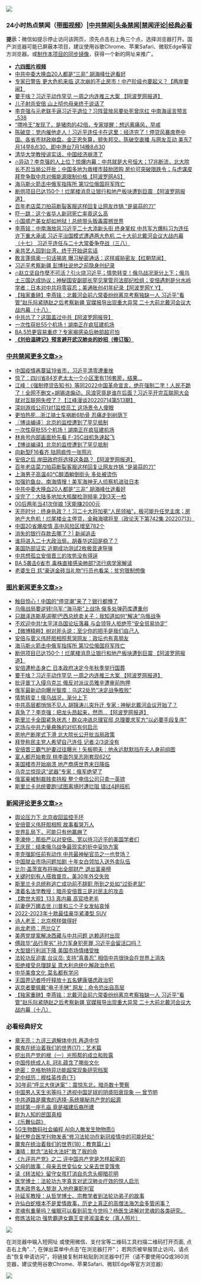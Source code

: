 ![](https://raw.githubusercontent.com/jsvpn/jsproxy/dev/64photo/fqnews-qr.jpg)

<div id="tt">
<h3>24小时热点禁闻（<a href="https://aaa.v2dns.tk/?QAjUl=BgRp5UNKRn&T5Vk=fPVH&Q59Ab=WxGE" target="_blank">带图视频</a>）|<a href="#%E4%B8%AD%E5%85%B1%E7%A6%81%E9%97%BB%E6%9B%B4%E5%A4%9A%E6%96%87%E7%AB%A0">中共禁闻</a>|<a href="#%E5%9B%BE%E7%89%87%E6%96%B0%E9%97%BB%E6%9B%B4%E5%A4%9A%E6%96%87%E7%AB%A0">头条禁闻</a>|<a href="#%E6%96%B0%E9%97%BB%E8%AF%84%E8%AE%BA%E6%9B%B4%E5%A4%9A%E6%96%87%E7%AB%A0">禁闻评论|<a href="#%E5%BF%85%E7%9C%8B%E7%BB%8F%E5%85%B8%E5%A5%BD%E6%96%87">经典必看</a></h3>
<div><b>提示：</b>微信如提示停止访问该网页，须先点击右上角三个点，选择浏览器打开。国产浏览器可能已屏蔽本项目，建议使用谷歌Chrome、苹果Safari、微软Edge等官方浏览器。或<a href="%E5%88%B6%E4%BD%9Cgit%E7%A6%81%E9%97%BB%E9%95%9C%E5%83%8F.md">制作本项目的同步镜像</a>，获得一个新的网址来推广。</div>
<ul>
<li><b><a href="http://d2.v2rss.gq/64.mp4" target="_blank">六四图片视频</a></b></li>
<li><a href="/cbnews/20220714/1758235.md">中共中委大换血20人都是“三非” 胡海峰仕途看好</a></li>
<li><a href="/bannedvideo/20220714/1758288.md">专家已警告 更大危机来临 这次崩的不止房市！中产阶级也要起义？【两岸要闻】</a></li>
<li><a href="/topimagenews/20220714/1758211.md">要干啥？习近平动作罕见 一周之内连推三大案 【阿波罗网报道】</a></li>
<li><a href="/cnnews/20220714/1758255.md">儿子射杀安倍 山上彻也母亲终于说话了</a></li>
<li><a href="/comments/20220714/1758391.md">李克强与元老联手逼习近平退位？习阵营放风要处死曾庆红 中南海谣言预言_538</a></li>
<li><a href="/health/20220714/1758244.md">“嘌呤王”发现了，是猪肉的42倍，专家提醒：想远离痛风，早戒</a></li>
<li><a href="/bannedvideo/20220714/1758299.md">陈破空：党内催他走人！习近平连任卡在这里：经济完了！停贷风暴席卷中国。各省市财政崩盘。金正恩失算，顿失邦交。陈破空直播 与网友互动 美东7月14早8点30、即中港台7月14晚8点30</a></li>
<li><a href="/bannedvideo/20220714/1758390.md">清华大学教授讲实话，中国经济崩溃了</a></li>
<li><a href="/bannedvideo/20220715/1758485.md">🔥异动？李克强的人上位？惊爆内幕：中共就是大号恒大；17兆断流，北大院长不忍当局公开批；中国多地为救楼市鼓励团购 房价可突破限跌令；与虎谋皮 拜登争取中共对俄能源限制价格【阿波罗网AS】</a></li>
<li><a href="/topimagenews/20220715/1758429.md">海马斯火箭击中俄军指挥所 第12位俄国将军阵亡</a></li>
<li><a href="/topimagenews/20220714/1758395.md">断供项目已达150个！烂尾楼消息让银行和地产板块遭到巨震 【阿波罗网报道】</a></li>
<li><a href="/cbnews/20220714/1758318.md">百年老店菜刀拍蒜断裂客服这样回复让网友炸锅 “是装蒜的刀”</a></li>
<li><a href="/cnnews/20220715/1758448.md">吓一跳：这个省华人新冠死亡率竟这么高</a></li>
<li><a href="/cnnews/20220715/1758481.md">小国盛产美女却如地狱！总统带头贩毒震撼世界</a></li>
<li><a href="/comments/20220714/1758314.md">李燕铭：中南海放风习近平二十大添新头衔 终身掌权 中共军方爆料习为连任许下重大承诺 习近平治国模式遭遇两大危机 二十大前北戴河会议大战内幕（十七） 习近平连任与二十大常委争夺战（三八）</a></li>
<li><a href="/bannedvideo/20220715/1758407.md">亲共艺人回到台湾，终于开始讲实话</a></li>
<li><a href="/bannedvideo/20220715/1758446.md">敢言蓬佩奥一句话揭底  曝习秘密通话：这样威胁密友【红朝禁闻】</a></li>
<li><a href="/ssgc/20220715/1758465.md">习近平考察新疆 彭博社说他之前隐身创纪录</a></li>
<li><a href="/bannedvideo/20220714/1758328.md">🔥赵立坚自作孽不可活？引火烧习近平；情势转变！俄乌战况渐分上下；俄乌土三国达成协议；神秘国安副部长罕见掌管司法部纪检组；安倍遇刺是分水岭 学者：日本对中共将零容忍；美通胀创41年纪录【阿波罗网Y Y】</a></li>
<li><a href="/comments/20220715/1758447.md">【独家重磅】李燕铭：北戴河会前六常委纷纷离京考察独缺一人 习近平“看管”赵乐际紧随赵之后考察新疆 官媒报导出现重大异常 二十大前北戴河会议大战内幕（十八）</a></li>
<li><a href="/cnnews/20220715/1758462.md">中共怂了？这国盖过中共【阿波罗网报导】</a></li>
<li><a href="/cbnews/20220715/1758573.md">一次性获批55个机场！湖南正在疯狂建机场</a></li>
<li><a href="/cnnews/20220714/1758222.md">BA.5恐更容易重症？专家揭感染后肺部超可怕</a></li>
<li><b><a href="/comments/20200207/1272816.md" target="_blank">《刘伯温碑记》预言避开武汉肺炎的妙招（修订版）</a></b></li>
</ul>
</div>

<div class="catlist">
<h3><a href="/cbnews/" target="_blank">中共禁闻</a><span><a href="/cbnews/" target="_blank" rel="nofollow">更多文章>></a></span></h3>
<ul>
<li><a href="/cbnews/20220715/1758661.md" target="_blank">中国疫情再蔓延19省市，习近平清零遭重挫</a></li>
<li><a href="/cbnews/20220715/1758660.md" target="_blank">惊了：四川省84岁老太太一个小区里有116套房，结果…</a></li>
<li><a href="/cbnews/20220715/1758642.md" target="_blank">江峰：《强制停贷告知书》等同2022中国革命宣言，绝在强制二字！人民不跪了！全网不删文+胡锡进煽动，风浪究竟是谁在后面？习近平开完互联网大会就对互联网失控了？【江峰漫谈20220714第513期】</a></li>
<li><a href="/cbnews/20220715/1758626.md" target="_blank">深圳游戏公司1对1监控员工 这场景令人傻眼</a></li>
<li><a href="/cbnews/20220715/1758604.md" target="_blank">更怕热死…浙江骑士车祸断6肋骨 忍痛走到树荫下</a></li>
<li><a href="/cbnews/20220715/1758597.md" target="_blank">〖博谈编译〗北京的监控遭到了罕见抵制</a></li>
<li><a href="/cbnews/20220715/1758573.md" target="_blank">一次性获批55个机场！湖南正在疯狂建机场</a></li>
<li><a href="/cbnews/20220715/1758556.md" target="_blank">林肯号内部画面抢先看 F-35C战机急速起飞</a></li>
<li><a href="/cbnews/20220715/1758554.md" target="_blank">【博谈编译】北京的监控遭到了罕见抵制</a></li>
<li><a href="/cbnews/20220715/1758538.md" target="_blank">向新型F16看齐 陆网疯传一张照片</a></li>
<li><a href="/cbnews/20220714/1758396.md" target="_blank">安倍之后 岸田政府将选择这条路？【阿波罗网报道】</a></li>
<li><a href="/cbnews/20220714/1758318.md" target="_blank">百年老店菜刀拍蒜断裂客服这样回复让网友炸锅 “是装蒜的刀”</a></li>
<li><a href="/cbnews/20220714/1758290.md" target="_blank">上海男子高温40℃醉酒躺倒街头 多处被烫伤</a></li>
<li><a href="/cbnews/20220714/1758275.md" target="_blank">加强钓鱼台、南海情搜！美军海神无人侦察机进驻日本</a></li>
<li><a href="/cbnews/20220714/1758235.md" target="_blank">中共中委大换血20人都是“三非” 胡海峰仕途看好</a></li>
<li><a href="/cbnews/20220714/1758219.md" target="_blank">没完了：大陆多地加大核酸检测频率 2到3天一检</a></li>
<li><a href="/cbnews/20220714/1758184.md" target="_blank">00后两年当41次伴娘 1天能赚2000元</a></li>
<li><a href="/cbnews/20220714/1758126.md" target="_blank">天亮时分：终身执政？！习二十大将加冕“人民领袖”，极可能升任党主席；房地产大危机！烂尾楼业主停贷，金融海啸将至（政论天下第742集 20220713）</a></li>
<li><a href="/cbnews/20220714/1757771.md" target="_blank">中国20省爆疫情 高中风险区增至782个</a></li>
<li><a href="/cbnews/20220714/1757815.md" target="_blank">消失的银行存款去哪了？| 新闻追击</a></li>
<li><a href="/cbnews/20220714/1758086.md" target="_blank">谁将进入二十大政治局，胡春华这回是稳了？</a></li>
<li><a href="/cbnews/20220714/1758035.md" target="_blank">美国防部证实 近期成功测试2枚极音速导弹</a></li>
<li><a href="/cbnews/20220714/1757971.md" target="_blank">中共想孤立安倍晋三的攻势没有得逞</a></li>
<li><a href="/cbnews/20220714/1757958.md" target="_blank">BA.5袭击6省市,毒株直接感染肺部?流行病学家解读</a></li>
<li><a href="/cbnews/20220713/1757869.md" target="_blank">老婆生日 尪“豪送金砖当礼物”行员也看呆：贫穷限制想像</a></li>

</ul>
</div>
<div class="catlist">
<h3><a href="/topimagenews/" target="_blank">图片新闻</a><span><a href="/topimagenews/" target="_blank" rel="nofollow">更多文章>></a></span></h3>
<ul>
<li><a href="/topimagenews/20220715/1758659.md" target="_blank">触目惊心！中国的“停贷潮”来了？银行都懵了</a></li>
<li><a href="/topimagenews/20220715/1758650.md" target="_blank">乌俄战局要逆转!乌军:“海马斯”上战场 俄多处弹药库遭重创</a></li>
<li><a href="/topimagenews/20220715/1758643.md" target="_blank">只跟泽连斯基讲喔!巴西总统卖关子：我知道如何“解决”乌俄战争</a></li>
<li><a href="/topimagenews/20220715/1758625.md" target="_blank">不欢迎中共!太平洋岛国论坛落幕 与会领导人拒绝签“安全贸易协定”</a></li>
<li><a href="/topimagenews/20220715/1758624.md" target="_blank">【微博精粹】树对斧头说：至少你的把手是我们自己人</a></li>
<li><a href="/topimagenews/20220715/1758603.md" target="_blank">安倍与菅义伟肝胆相照惹哭网友：政坛也有真朋友</a></li>
<li><a href="/topimagenews/20220715/1758429.md" target="_blank">海马斯火箭击中俄军指挥所 第12位俄国将军阵亡</a></li>
<li><a href="/topimagenews/20220714/1758395.md" target="_blank">断供项目已达150个！烂尾楼消息让银行和地产板块遭到巨震 【阿波罗网报道】</a></li>
<li><a href="/topimagenews/20220714/1758270.md" target="_blank">安倍遭枪击身亡 日本政府决定今年秋季举行国葬</a></li>
<li><a href="/topimagenews/20220714/1758211.md" target="_blank">要干啥？习近平动作罕见 一周之内连推三大案 【阿波罗网报道】</a></li>
<li><a href="/topimagenews/20220714/1758183.md" target="_blank">批评普丁入侵乌克兰 俄反对派议员雅辛遭审前拘押</a></li>
<li><a href="/topimagenews/20220714/1758127.md" target="_blank">俄军最新动向曝光智库：乌这2处恐“决定战争胜败”</a></li>
<li><a href="/topimagenews/20220714/1758058.md" target="_blank">情势转变！俄乌战况，渐分上下</a></li>
<li><a href="/topimagenews/20220714/1757940.md" target="_blank">中共高层都悄悄不见人 胡锦涛儿突升迁 专家 : 神秘北戴河会议开始了？</a></li>
<li><a href="/topimagenews/20220713/1757868.md" target="_blank">真急了？李克强：把龙头昂起来，然而…【阿波罗网报道】</a></li>
<li><a href="/topimagenews/20220713/1757830.md" target="_blank">斯里兰卡全国紧急状态！群众冲进总理官邸 总理要求军方“以必要手段复序”</a></li>
<li><a href="/topimagenews/20220713/1757730.md" target="_blank">这场与中共力量悬殊的对抗有何启示</a></li>
<li><a href="/topimagenews/20220713/1757729.md" target="_blank">房地产断崖式下滑 北大院长公开批当局政策</a></li>
<li><a href="/topimagenews/20220713/1757693.md" target="_blank">拜登称民主党人希望自己连任 记者:2/3说没有</a></li>
<li><a href="/topimagenews/20220713/1757672.md" target="_blank">安倍晋三霸气护妻过往曝光！矢板明夫：他永远默默挡在夫人身前组图</a></li>
<li><a href="/topimagenews/20220713/1757654.md" target="_blank">富人都开始套现 桃李面包吴志刚套现62亿</a></li>
<li><a href="/topimagenews/20220712/1757404.md" target="_blank">美国楼市开始崩溃 地产商感世界末日降临</a></li>
<li><a href="/topimagenews/20220712/1757320.md" target="_blank">乌克兰惊现这“武器”专家：俄军绝望了</a></li>
<li><a href="/topimagenews/20220712/1757319.md" target="_blank">俄富豪被制裁贱卖持股 整个电信公司只卖一英镑</a></li>
<li><a href="/topimagenews/20220712/1757300.md" target="_blank">斯里兰卡总统要跑!试图离境时遭拦阻 错过4趟班机</a></li>

</ul>
</div>
<div class="catlist">
<h3><a href="/comments/" target="_blank">新闻评论</a><span><a href="/comments/" target="_blank" rel="nofollow">更多文章>></a></span></h3>
<ul>
<li><a href="/comments/20220715/1758654.md" target="_blank">舆论压力下 北京收回监控手环</a></li>
<li><a href="/comments/20220715/1758653.md" target="_blank">安倍菅义伟肝胆相照 故事看哭万人</a></li>
<li><a href="/comments/20220715/1758609.md" target="_blank">世界乱局下，可能只有他赢麻了</a></li>
<li><a href="/comments/20220715/1758608.md" target="_blank">李濠仲：那些严以对安倍、宽以待习近平的美国学者们</a></li>
<li><a href="/comments/20220715/1758607.md" target="_blank">王庆民：结束俄乌战争最现实的折中妥协方案</a></li>
<li><a href="/comments/20220715/1758594.md" target="_blank">李克强卸任前有动作 中共最神秘官员之一也登场？</a></li>
<li><a href="/comments/20220715/1758593.md" target="_blank">中国就业市场问题加剧 十年女白领加入送外卖队伍</a></li>
<li><a href="/comments/20220715/1758592.md" target="_blank">比尔·盖茨宣布将捐出全部财产 退出富豪榜</a></li>
<li><a href="/comments/20220715/1758588.md" target="_blank">关键时刻有人搭救普京，美30年外交失败</a></li>
<li><a href="/comments/20220715/1758569.md" target="_blank">斯里兰卡总统称逃亡成功前不辞职 所到之处如“过街老鼠”</a></li>
<li><a href="/comments/20220715/1758553.md" target="_blank">澳着名法学教授：暗杀安倍晋三是对民主的攻击</a></li>
<li><a href="/comments/20220715/1758540.md" target="_blank">【欺世大观】133 真内幕 高官喷老毛</a></li>
<li><a href="/comments/20220715/1758530.md" target="_blank">前妻伊万娜去世 川普和三个子女发帖哀悼</a></li>
<li><a href="/comments/20220715/1758529.md" target="_blank">2022-2023年十款最佳豪华紧凑型 SUV</a></li>
<li><a href="/comments/20220715/1758512.md" target="_blank">诗人老王：北京榜样做得好</a></li>
<li><a href="/comments/20220715/1758511.md" target="_blank">尚龙老师：芭比Q了</a></li>
<li><a href="/comments/20220715/1758505.md" target="_blank">美两党提案解决西藏与中共问题 达赖适时出现</a></li>
<li><a href="/comments/20220715/1758490.md" target="_blank">傅政华“品行卑劣” 孙力军身犯死罪 习近平会留活口吗？</a></li>
<li><a href="/comments/20220715/1758489.md" target="_blank">大型银行利润下降 美国市场情绪受挫</a></li>
<li><a href="/comments/20220715/1758476.md" target="_blank">法轮功反迫害 台议员: 支持“真善忍” 相信中共很快会在世界上消失</a></li>
<li><a href="/comments/20220715/1758475.md" target="_blank">拒绝接受总理辞呈 意大利总统化解政治危机</a></li>
<li><a href="/comments/20220715/1758459.md" target="_blank">中华美食文化 菜名都有学问</a></li>
<li><a href="/comments/20220715/1758458.md" target="_blank">无国界记者呼吁释放十五名健康堪虑政治犯</a></li>
<li><a href="/comments/20220715/1758452.md" target="_blank">返京者要佩戴“电子手铐” 网友：命令恐出自高层</a></li>
<li><a href="/comments/20220715/1758447.md" target="_blank">【独家重磅】李燕铭：北戴河会前六常委纷纷离京考察独缺一人 习近平“看管”赵乐际紧随赵之后考察新疆 官媒报导出现重大异常 二十大前北戴河会议大战内幕（十八）</a></li>

</ul>
</div>

<div class="catlist">
<h3>必看经典好文</h3>
<ul>
<li><a href="/comments/20131119/1029445.md" target="_blank">章天亮：九评三退解体中共 再造中华</a></li>
<li><a href="/topimagenews/20180620/960677.md" target="_blank">魔鬼在统治着我们的世界(17)：艺术篇</a></li>
<li><a href="/comments/20200629/1352460.md" target="_blank">挖出共产党的根（一）光照帮的成立和败露</a></li>
<li><a href="/bannedvideo/20211002/1631942.md" target="_blank">中国传统成人礼 冠礼蕴含了哪些文化</a></li>
<li><a href="/comments/20200705/783265.md" target="_blank">绝密：克格勃特异功能超常现象研究档案</a></li>
<li><a href="/tculture/xiulian/20151108/468739.md" target="_blank">定中经历：穆桂英传奇(下)</a></li>
<li><a href="/topimagenews/20171017/843193.md" target="_blank">30年前“呼兰大侠迷案”：震惊东北，暗杀数十警察</a></li>
<li><a href="/comments/20220208/1689146.md" target="_blank">中国男人天生劣等吗？透视中国足球的阴盛阳衰现象 — 曾节明</a></li>
<li><a href="/comments/20181209/1044543.md" target="_blank">中共道路是魔鬼的选择-系统揭秘共产党的起源</a></li>
<li><a href="/bannedvideo/20220418/1720873.md" target="_blank">琉球第一座孔庙 竟是福建后裔所建</a></li>
<li><a href="/comments/20200926/1403589.md" target="_blank">鲜为人知的民国真相</a></li>
<li><a href="/comments/20200527/783191.md" target="_blank">《乐舞仙踪》</a></li>
<li><a href="/topimagenews/20200527/1335347.md" target="_blank">5G生物数码社会编程 AI向人散发生物物质()</a></li>
<li><a href="/comments/20210720/1518906.md" target="_blank">替代整合医学刊物发表“修习法轮功在新冠疫情中的可能好处”</a></li>
<li><a href="/topimagenews/20180701/965109.md" target="_blank">魔鬼在统治着我们的世界(18)：教育篇(上)</a></li>
<li><a href="/comments/20210312/1502968.md" target="_blank">潘晴：默念“法轮大法好”救了我的命</a></li>
<li><a href="/bookonline/20131116/201055.md" target="_blank">《九评共产党》之二 评中国共产党是怎样起家的</a></li>
<li><a href="/cbnews/20210507/1541162.md" target="_blank">父母的故事：母亲去世变仙女 父亲去世变饿鬼</a></li>
<li><a href="/comments/20190512/1127015.md" target="_blank">读《转法轮》留守女孩打消自杀念头柳暗花明</a></li>
<li><a href="/comments/20200820/1382989.md" target="_blank">医学博士：法轮功九字真言对武汉肺炎疗效的惊人启示</a></li>
<li><a href="/ccpdope/20220508/1730036.md" target="_blank">清末政界名人黎澍 入地府兼职判官</a></li>
<li><a href="/comments/20210629/1576797.md" target="_blank">孙延军教授：从哲学博士、宗教学者到法轮功弟子的故事</a></li>
<li><a href="/cnnews/20180504/937198.md" target="_blank">许仙白蛇根本不是爱情故事，历史上真正的高僧法海怎会多管闲事？</a></li>
<li><a href="/bannedvideo/20210915/1623919.md" target="_blank">灵魂有重量吗？催眠可以看到前生今世吗？杨医生讲解对灵魂的各类研究。</a></li>
<li><a href="/cbnews/20211127/1658400.md" target="_blank">修炼法轮功 强势霸道女霸王变贤淑温柔女（真人照片）</a></li>

</ul>
</div>

![](https://raw.githubusercontent.com/jsvpn/jsproxy/dev/64photo/fqnews-qr.jpg)

在浏览器中输入短网址 或使用微信、支付宝等二维码工具扫描二维码打开页面, 点击右上角"...", 在弹出菜单中点击“在浏览器打开”； 若网页被举报禁止访问，请点击“恢复申请访问”，将链接复制并粘贴到浏览器中打开（请不要使用QQ或360浏览器，建议使用谷歌Chrome、苹果Safari、微软Edge等官方浏览器）

![](https://raw.githubusercontent.com/jsvpn/jsproxy/dev/64photo/wx.jpg)